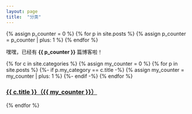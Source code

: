 ```yaml
---
layout: page
title:  "分类"
---
```


{% assign p_counter = 0 %}
{% for p in site.posts %}
  {% assign p_counter = p_counter | plus: 1 %}
{% endfor %}

嘿嘿，已经有 **{{ p_counter }}** 篇博客啦！

{% for c in site.categories %}
  {% assign my_counter = 0 %}
  {% for p in site.posts %}
    {%- if p.my_category == c.title -%}
      {% assign my_counter = my_counter | plus: 1 %}
    {%- endif -%}
  {% endfor %}
  <h3>
    <a href="{{ c.url | relative_url }}">{{ c.title }}（{{ my_counter }}）</a>
  </h3>
{% endfor %}

